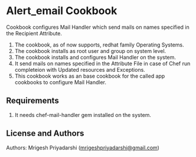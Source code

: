 Alert_email Cookbook
======================
Cookbook configures Mail Handler which send mails on names specified in the Recipient Attribute.

1.   The cookbook, as of now supports, redhat family Operating Systems.
2.   The cookbook installs as root user and group on system level.
3.   The cookbook installs and configures Mail Handler on the system.
4.    It send mails on names specified in the Attribute File in case of Chef run completeion with Updated resources and Exceptions.
5.    This cookbook works as an base cookbook for the called app cookbooks to configure Mail Handler.

Requirements
------------
1.  It needs chef-mail-handler gem installed on the system.

License and Authors
-------------------
Authors: Mrigesh Priyadarshi (mrigeshpriyadarshi@gmail.com)